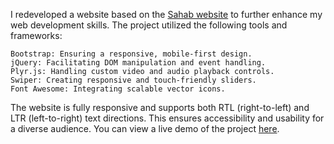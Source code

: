 I redeveloped a website based on the [Sahab website](https://www.sahab.ir/) to further enhance my web development skills. The project utilized the following tools and frameworks:

    Bootstrap: Ensuring a responsive, mobile-first design.
    jQuery: Facilitating DOM manipulation and event handling.
    Plyr.js: Handling custom video and audio playback controls.
    Swiper: Creating responsive and touch-friendly sliders.
    Font Awesome: Integrating scalable vector icons.


The website is fully responsive and supports both RTL (right-to-left) and LTR (left-to-right) text directions. This ensures accessibility and usability for a diverse audience. You can view a live demo of the project [here](https://parvin-noori.github.io/sahab).
